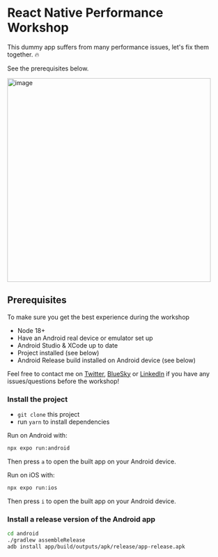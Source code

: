 # React Native Performance Workshop

This dummy app suffers from many performance issues, let's fix them together. 🔥

See the prerequisites below.

<img width="467" alt="image" src="https://github.com/user-attachments/assets/1658fded-d021-40fe-9b8b-0c3195636d48">

## Prerequisites

To make sure you get the best experience during the workshop

- Node 18+
- Have an Android real device or emulator set up
- Android Studio & XCode up to date
- Project installed (see below)
- Android Release build installed on Android device (see below)

Feel free to contact me on [Twitter](https://twitter.com/almouro), [BlueSky](https://bsky.app/profile/almouro.bsky.social) or [LinkedIn](https://www.linkedin.com/in/alexandremoureaux/) if you have any issues/questions before the workshop!

### Install the project

- `git clone` this project
- run `yarn` to install dependencies

Run on Android with:

```bash
npx expo run:android
```

Then press `a` to open the built app on your Android device.

Run on iOS with:

```bash
npx expo run:ios
```

Then press `i` to open the built app on your Android device.

### Install a release version of the Android app

```bash
cd android
./gradlew assembleRelease
adb install app/build/outputs/apk/release/app-release.apk
```
